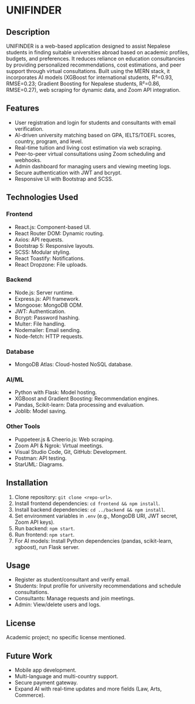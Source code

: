 # UNIFINDER

## Description
UNIFINDER is a web-based application designed to assist Nepalese students in finding suitable universities abroad based on academic profiles, budgets, and preferences. It reduces reliance on education consultancies by providing personalized recommendations, cost estimations, and peer support through virtual consultations. Built using the MERN stack, it incorporates AI models (XGBoost for international students, R²=0.93, RMSE=0.23; Gradient Boosting for Nepalese students, R²=0.86, RMSE=0.27), web scraping for dynamic data, and Zoom API integration.

## Features
- User registration and login for students and consultants with email verification.
- AI-driven university matching based on GPA, IELTS/TOEFL scores, country, program, and level.
- Real-time tuition and living cost estimation via web scraping.
- Peer-to-peer virtual consultations using Zoom scheduling and webhooks.
- Admin dashboard for managing users and viewing meeting logs.
- Secure authentication with JWT and bcrypt.
- Responsive UI with Bootstrap and SCSS.

## Technologies Used
### Frontend
- React.js: Component-based UI.
- React Router DOM: Dynamic routing.
- Axios: API requests.
- Bootstrap 5: Responsive layouts.
- SCSS: Modular styling.
- React Toastify: Notifications.
- React Dropzone: File uploads.

### Backend
- Node.js: Server runtime.
- Express.js: API framework.
- Mongoose: MongoDB ODM.
- JWT: Authentication.
- Bcrypt: Password hashing.
- Multer: File handling.
- Nodemailer: Email sending.
- Node-fetch: HTTP requests.

### Database
- MongoDB Atlas: Cloud-hosted NoSQL database.

### AI/ML
- Python with Flask: Model hosting.
- XGBoost and Gradient Boosting: Recommendation engines.
- Pandas, Scikit-learn: Data processing and evaluation.
- Joblib: Model saving.

### Other Tools
- Puppeteer.js & Cheerio.js: Web scraping.
- Zoom API & Ngrok: Virtual meetings.
- Visual Studio Code, Git, GitHub: Development.
- Postman: API testing.
- StarUML: Diagrams.

## Installation
1. Clone repository: `git clone <repo-url>`.
2. Install frontend dependencies: `cd frontend && npm install`.
3. Install backend dependencies: `cd ../backend && npm install`.
4. Set environment variables in `.env` (e.g., MongoDB URI, JWT secret, Zoom API keys).
5. Run backend: `npm start`.
6. Run frontend: `npm start`.
7. For AI models: Install Python dependencies (pandas, scikit-learn, xgboost), run Flask server.

## Usage
- Register as student/consultant and verify email.
- Students: Input profile for university recommendations and schedule consultations.
- Consultants: Manage requests and join meetings.
- Admin: View/delete users and logs.

## License
Academic project; no specific license mentioned.

## Future Work
- Mobile app development.
- Multi-language and multi-country support.
- Secure payment gateway.
- Expand AI with real-time updates and more fields (Law, Arts, Commerce).
